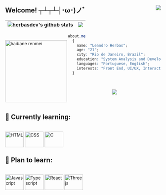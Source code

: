 Welcome! ┬┴┬┴┤･ω･)ノﾞ	     <img align=right src="https://gpvc.arturio.dev/herbasdev"/> 
---
| <a href="https://github.com/herbasdev/github-readme-stats"><img align="center" src="https://github-readme-stats.vercel.app/api?username=herbasdev&show_icons=true&include_all_commits=true&theme=midnight-purple&hide_border=true" alt="herbasdev's github stats" /></a> | <a href="https://github.com/herbasdev/github-readme-stats"><img align="center" src="https://github-readme-stats.vercel.app/api/top-langs/?username=herbasdev&layout=compact&theme=midnight-purple&hide_border=true" /></a> |
| ------------- | ------------- |

<img src="https://www.nautiljon.com/images/anime/00/76/haibane_renmei_267.jpg"
     alt="haibane renmei"
     style="margin-top:20px;"
     height="200px"
     align="left" />

```CSS
about.me
  {
    name: "Leandro Herbas";
    age: "21";
    city: "Rio de Janeiro, Brazil";
    education: "System Analysis and Development @ FAETERJ-Rio";
    languages: "Portuguese, English";
    interests: "Front End, UI/UX, Interaction Design, web 3D";
  }
```
<br/>

<p align="center">
     <img src="https://github-readme-streak-stats.herokuapp.com?user=herbasdev&theme=midnight-purple&d)"/>
</p>

<br/>

## 🌱 Currently learning:
<div style="display: inline_block"><br>
  <img align="center" alt="HTML" height="50" width="60" src="https://cdn.jsdelivr.net/gh/devicons/devicon/icons/html5/html5-original.svg">
  <img align="center" alt="CSS" height="50" width="60" src="https://cdn.jsdelivr.net/gh/devicons/devicon/icons/css3/css3-original.svg">
  <img align="center" alt="C" height="50" width="60" src="https://cdn.jsdelivr.net/gh/devicons/devicon/icons/c/c-original.svg">
</div>

## 🎈 Plan to learn:
<div style="display: inline_block"><br>
  <img align="center" alt="Javascript" height="50" width="60" src="https://cdn.jsdelivr.net/gh/devicons/devicon/icons/javascript/javascript-original.svg">
  <img align="center" alt="Typescript" height="50" width="60" src="https://cdn.jsdelivr.net/gh/devicons/devicon/icons/typescript/typescript-original.svg">
  <img align="center" alt="React" height="50" width="60" src="https://cdn.jsdelivr.net/gh/devicons/devicon/icons/react/react-original.svg">
  <img align="center" alt="Threejs" height="50" width="60" src="https://cdn.jsdelivr.net/gh/devicons/devicon/icons/threejs/threejs-original.svg">
</div>
